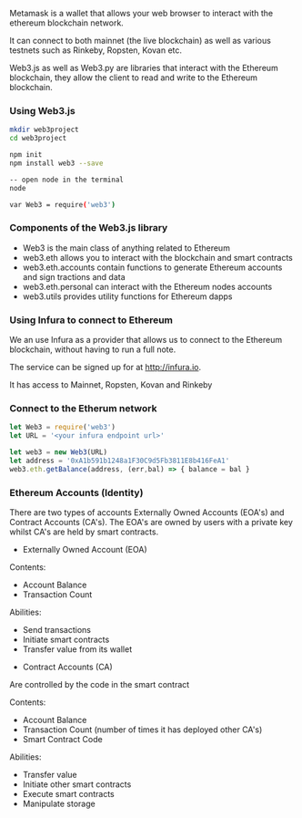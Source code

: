 Metamask is a wallet that allows your web browser to interact with the ethereum
blockchain network.

It can connect to both mainnet (the live blockchain) as well as various testnets
such as Rinkeby, Ropsten, Kovan etc.

Web3.js as well as Web3.py are libraries that interact with the Ethereum
blockchain, they allow the client to read and write to the Ethereum blockchain.

### Using Web3.js

```bash
mkdir web3project
cd web3project

npm init
npm install web3 --save

-- open node in the terminal
node

var Web3 = require('web3')
```

### Components of the Web3.js library

* Web3 is the main class of anything related to Ethereum
* web3.eth allows you to interact with the blockchain and smart contracts
* web3.eth.accounts contain functions to generate Ethereum accounts and sign
tractions and data
* web3.eth.personal can interact with the Ethereum nodes accounts
* web3.utils provides utility functions for Ethereum dapps 

### Using Infura to connect to Ethereum

We an use Infura as a provider that allows us to connect to the Ethereum
blockchain, without having to run a full note. 

The service can be signed up for at http://infura.io.

It has access to Mainnet, Ropsten, Kovan and Rinkeby

### Connect to the Etherum network

```javascript
let Web3 = require('web3')
let URL = '<your infura endpoint url>'

let web3 = new Web3(URL)
let address = '0xA1b591b1248a1F30C9d5Fb3811E8b416FeA1'
web3.eth.getBalance(address, (err,bal) => { balance = bal }
```
### Ethereum Accounts (Identity)

There are two types of accounts Externally Owned Accounts (EOA's) and Contract
Accounts (CA's). The EOA's are owned by users with a private key whilst CA's are
held by smart contracts.

* Externally Owned Account (EOA) 

Contents: 
 - Account Balance
 - Transaction Count

Abilities: 
 - Send transactions
 - Initiate smart contracts
 - Transfer value from its wallet

* Contract Accounts (CA)

Are controlled by the code in the smart contract

Contents: 
 - Account Balance
 - Transaction Count (number of times it has deployed other CA's)
 - Smart Contract Code

Abilities: 
 - Transfer value
 - Initiate other smart contracts
 - Execute smart contracts
 - Manipulate storage 


